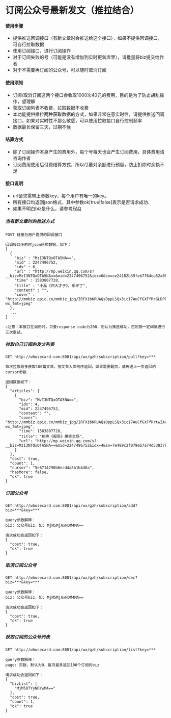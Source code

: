 # 订阅公众号最新发文（推拉结合）

#### 使用步骤
* 提供推送回调接口（有新文章时会推送给这个接口），如果不提供回调接口，可自行拉取数据
* 使用订阅接口，进行订阅操作
* 对于订阅失败的号（可能是没有增加到实时更新库里），请批量将biz提交给作者
* 对于不需要再订阅的公众号，可以随时取消订阅

#### 使用须知
* 订阅/取消订阅这两个接口会收取1000次40元的费用，目的是为了防止胡乱操作，望理解
* 获取订阅列表不收费，拉取数据不收费
* 本功能提供推拉两种获取数据的方式，如果非常在意实时性，请提供推送回调接口，如果对实时性不那么敏感，可以使用拉取接口自行控制频率
* 数据最长保留三天，过期不候

#### 结算方式
* 除了订阅操作本身产生的费用外，每个号每天也会产生订阅费用，具体费用请咨询作者
* 订阅费用使用后付费结算方式，所以尽量对余额进行预留，防止扣除时余额不足

#### 接口说明
* url请求需带上参数key，每个用户有唯一的key。
* 所有接口均返回json格式，其中参数ok[true|false]表示是否请求成功.
* 如果不明白biz是什么，请参考[FAQ](https://whosecard.com/faq)

##### 当有新文章时的推送方式
```
POST 链接为用户提供的回调接口

回调接口传的时json格式数据，如下：
[
  {
    "biz" : "MzI3NTQxOTA5NA==",
    "mid" : 2247496752,
    "idx" : 6,
    "url" : "http://mp.weixin.qq.com/s?__biz=MzI3NTQxOTA5NA==&mid=2247496752&idx=6&sn=ce24182b39feb7764ea52a06335d6674&scene=0",
    "time" : 1583807728,
    "title" : "小品《四大才子》，乐坏了",
    "content" : "",
    "cover" : "http://mmbiz.qpic.cn/mmbiz_jpg/IRFXibKRUAQsDppLSQx3icI7AuCfGXFfRrGLDPEoAqdEQVNKiagakC1BcpzJWTC1vNnEz6lib8pLYLCickyJFIibcdDA/0?wx_fmt=jpeg"
  },
  ...
]

⚠️注意：本接口在调用时，只要response code为200，则认为推送成功，否则按一定间隔进行三次重试。
```

##### 拉取自己订阅的发文列表
```
GET http://whosecard.com:8081/api/wx/gzh/subscription/pull?key=***

每次拉取最多获取100篇文章，按文章入库倒序返回，如果需要翻页，请传递上一页返回的cursor参数

返回数据如下：
{
  "articles": [
    {
      "biz": "MzI3NTQxOTA5NA==",
      "idx": 4,
      "mid": 2247496752,
      "content": "",
      "cover": "http://mmbiz.qpic.cn/mmbiz_jpg/IRFXibKRUAQsDppLSQx3icI7AuCfGXFfRrtwZAvocqyNsjK2icv7HibIRJcGHV4dA6lqtxoHKH2rA1kbNSG8r4mHCA/0?wx_fmt=jpeg",
      "time": 1583807728,
      "title": "相声《报恩》爆笑全场",
      "url": "http://mp.weixin.qq.com/s?__biz=MzI3NTQxOTA5NA==&mid=2247496752&idx=4&sn=7e489c2f079eb7a74d538378aa282880&scene=0"
    }
  ],
  "cost": true,
  "count": 1,
  "cursor": "5e6714290b6ecd4a8b1b4d0a",
  "hasMore": false,
  "ok": true
}
```

##### 订阅公众号

```
GET http://whosecard.com:8081/api/wx/gzh/subscription/add?biz=***&key=***

query参数解释：
biz: 公众号biz，如: MjM5MjAxNDM4MA==

请求成功会返回如下：
{
  "cost": true,
  "ok": true
}
```

##### 取消订阅公众号
```
GET http://whosecard.com:8081/api/wx/gzh/subscription/dec?biz=***&key=***

query参数解释：
biz: 公众号biz，如: MjM5MjAxNDM4MA==

请求成功会返回如下：
{
  "cost": true,
  "ok": true
}
```

##### 获取订阅的公众号列表
```
GET http://whosecard.com:8081/api/wx/gzh/subscription/list?key=***

query参数解释：
page: 页数，默认为0，每页最多返回100个订阅的biz

请求成功会返回如下：
{
  "bizList": [
    "MjM5OTYyNDYwMA=="
  ],
  "cost": true,
  "count": 1,
  "ok": true
}
```
